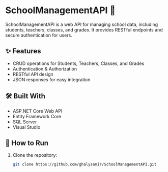 # SchoolManagementAPI 🏫

SchoolManagementAPI is a web API for managing school data, including students, teachers, classes, and grades. It provides RESTful endpoints and secure authentication for users.

## ✨ Features
- CRUD operations for Students, Teachers, Classes, and Grades
- Authentication & Authorization
- RESTful API design
- JSON responses for easy integration

## 🛠 Built With
- ASP.NET Core Web API
- Entity Framework Core
- SQL Server
- Visual Studio

## 🚀 How to Run
1. Clone the repository:
   ```bash
   git clone https://github.com/ghalysamir/SchoolManagementAPI.git

